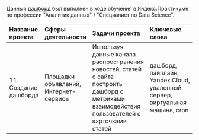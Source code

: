 Данный [дашборд](https://public.tableau.com/app/profile/valerianik/viz/YandexDzen_16686033379460/_) был выполнен в ходе обучения в Яндекс.Практикуме по профессии "Аналитик данных" / "Специалист по Data Science".

| Название проекта | Сферы деятельности | Задачи проекта | Ключевые слова | Ключевые навыки |
| :--------------- | :----------------- | :------------- | :------------- | :-------------- |
| 11. Создание дашборда | Площадки объявлений, Интернет-сервисы | Используя данные канала распространения новостей, статей с сайта построить дашборд с метриками взаимодействия пользователей с карточками статей  | дашборд, пайплайн, Yandex.Cloud, удаленный сервер, виртуальная машина, cron | Python, SQLAlchemy, PostgreSQL, dash, Tableau, продуктовые метрики, построение дашбордов |

